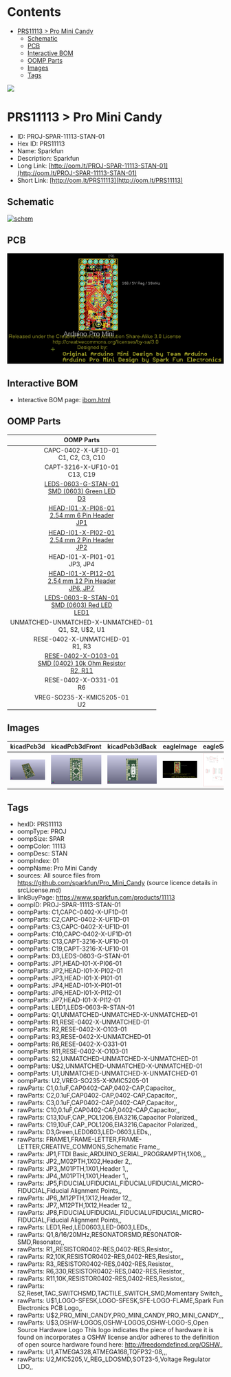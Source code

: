 



Contents
========

* [PRS11113 > Pro Mini Candy](#prs11113--pro-mini-candy)
	* [Schematic](#schematic)
	* [PCB](#pcb)
	* [Interactive BOM](#interactive-bom)
	* [OOMP Parts](#oomp-parts)
	* [Images](#images)
	* [Tags](#tags)
  
![][im]
# PRS11113 > Pro Mini Candy

- ID: PROJ-SPAR-11113-STAN-01
- Hex ID: PRS11113
- Name: Sparkfun
- Description: Sparkfun
- Long Link: [http://oom.lt/PROJ-SPAR-11113-STAN-01](http://oom.lt/PROJ-SPAR-11113-STAN-01)
- Short Link: [http://oom.lt/PRS11113](http://oom.lt/PRS11113)

## Schematic
  
[![schem](eagleSchemImage.png)](eagleSchemImage.png)
## PCB
  
[![pcb](eagleImage.png)](eagleImage.png)
## Interactive BOM

- Interactive BOM page: [ibom.html](https://htmlpreview.github.io/?https://github.com/oomlout/oomlout_OOMP_projects/blob/main/PROJ-SPAR-11113-STAN-01/kicad/bom/ibom.html)

## OOMP Parts
  

|OOMP Parts|
| :---: |
|CAPC-0402-X-UF1D-01<BR>C1, C2, C3, C10|
|CAPT-3216-X-UF10-01<BR>C13, C19|
|[LEDS-0603-G-STAN-01<br> SMD (0603) Green LED<br> D3](https://github.com/oomlout/oomlout_OOMP_parts/tree/main/LEDS-0603-G-STAN-01/)|
|[HEAD-I01-X-PI06-01<br> 2.54 mm 6 Pin Header<br> JP1](https://github.com/oomlout/oomlout_OOMP_parts/tree/main/HEAD-I01-X-PI06-01/)|
|[HEAD-I01-X-PI02-01<br> 2.54 mm 2 Pin Header<br> JP2](https://github.com/oomlout/oomlout_OOMP_parts/tree/main/HEAD-I01-X-PI02-01/)|
|HEAD-I01-X-PI01-01<BR>JP3, JP4|
|[HEAD-I01-X-PI12-01<br> 2.54 mm 12 Pin Header<br> JP6, JP7](https://github.com/oomlout/oomlout_OOMP_parts/tree/main/HEAD-I01-X-PI12-01/)|
|[LEDS-0603-R-STAN-01<br> SMD (0603) Red LED<br> LED1](https://github.com/oomlout/oomlout_OOMP_parts/tree/main/LEDS-0603-R-STAN-01/)|
|UNMATCHED-UNMATCHED-X-UNMATCHED-01<BR>Q1, S2, U$2, U1|
|RESE-0402-X-UNMATCHED-01<BR>R1, R3|
|[RESE-0402-X-O103-01<br> SMD (0402) 10k Ohm Resistor<br> R2, R11](https://github.com/oomlout/oomlout_OOMP_parts/tree/main/RESE-0402-X-O103-01/)|
|RESE-0402-X-O331-01<BR>R6|
|VREG-SO235-X-KMIC5205-01<BR>U2|

## Images
  
  

|kicadPcb3d|kicadPcb3dFront|kicadPcb3dBack|eagleImage|eagleSchemImage|
| :---: | :---: | :---: | :---: | :---: |
|[![kicadPcb3d](kicadPcb3d_140.png)](kicadPcb3d.png)|[![kicadPcb3dFront](kicadPcb3dFront_140.png)](kicadPcb3dFront.png)|[![kicadPcb3dBack](kicadPcb3dBack_140.png)](kicadPcb3dBack.png)|[![eagleImage](eagleImage_140.png)](eagleImage.png)|[![eagleSchemImage](eagleSchemImage_140.png)](eagleSchemImage.png)|

## Tags

- hexID: PRS11113
- oompType: PROJ
- oompSize: SPAR
- oompColor: 11113
- oompDesc: STAN
- oompIndex: 01
- oompName: Pro Mini Candy
- sources: All source files from https://github.com/sparkfun/Pro_Mini_Candy (source licence details in srcLicense.md)
- linkBuyPage: https://www.sparkfun.com/products/11113
- oompID: PROJ-SPAR-11113-STAN-01
- oompParts: C1,CAPC-0402-X-UF1D-01
- oompParts: C2,CAPC-0402-X-UF1D-01
- oompParts: C3,CAPC-0402-X-UF1D-01
- oompParts: C10,CAPC-0402-X-UF1D-01
- oompParts: C13,CAPT-3216-X-UF10-01
- oompParts: C19,CAPT-3216-X-UF10-01
- oompParts: D3,LEDS-0603-G-STAN-01
- oompParts: JP1,HEAD-I01-X-PI06-01
- oompParts: JP2,HEAD-I01-X-PI02-01
- oompParts: JP3,HEAD-I01-X-PI01-01
- oompParts: JP4,HEAD-I01-X-PI01-01
- oompParts: JP6,HEAD-I01-X-PI12-01
- oompParts: JP7,HEAD-I01-X-PI12-01
- oompParts: LED1,LEDS-0603-R-STAN-01
- oompParts: Q1,UNMATCHED-UNMATCHED-X-UNMATCHED-01
- oompParts: R1,RESE-0402-X-UNMATCHED-01
- oompParts: R2,RESE-0402-X-O103-01
- oompParts: R3,RESE-0402-X-UNMATCHED-01
- oompParts: R6,RESE-0402-X-O331-01
- oompParts: R11,RESE-0402-X-O103-01
- oompParts: S2,UNMATCHED-UNMATCHED-X-UNMATCHED-01
- oompParts: U$2,UNMATCHED-UNMATCHED-X-UNMATCHED-01
- oompParts: U1,UNMATCHED-UNMATCHED-X-UNMATCHED-01
- oompParts: U2,VREG-SO235-X-KMIC5205-01
- rawParts: C1,0.1uF,CAP0402-CAP,0402-CAP,Capacitor,,
- rawParts: C2,0.1uF,CAP0402-CAP,0402-CAP,Capacitor,,
- rawParts: C3,0.1uF,CAP0402-CAP,0402-CAP,Capacitor,,
- rawParts: C10,0.1uF,CAP0402-CAP,0402-CAP,Capacitor,,
- rawParts: C13,10uF,CAP_POL1206,EIA3216,Capacitor Polarized,,
- rawParts: C19,10uF,CAP_POL1206,EIA3216,Capacitor Polarized,,
- rawParts: D3,Green,LED0603,LED-0603,LEDs,,
- rawParts: FRAME1,FRAME-LETTER,FRAME-LETTER,CREATIVE_COMMONS,Schematic Frame,,
- rawParts: JP1,FTDI Basic,ARDUINO_SERIAL_PROGRAMPTH,1X06,,,
- rawParts: JP2,,M02PTH,1X02,Header 2,,
- rawParts: JP3,,M01PTH,1X01,Header 1,,
- rawParts: JP4,,M01PTH,1X01,Header 1,,
- rawParts: JP5,FIDUCIALUFIDUCIAL,FIDUCIALUFIDUCIAL,MICRO-FIDUCIAL,Fiducial Alignment Points,,
- rawParts: JP6,,M12PTH,1X12,Header 12,,
- rawParts: JP7,,M12PTH,1X12,Header 12,,
- rawParts: JP8,FIDUCIALUFIDUCIAL,FIDUCIALUFIDUCIAL,MICRO-FIDUCIAL,Fiducial Alignment Points,,
- rawParts: LED1,Red,LED0603,LED-0603,LEDs,,
- rawParts: Q1,8/16/20MHz,RESONATORSMD,RESONATOR-SMD,Resonator,,
- rawParts: R1,,RESISTOR0402-RES,0402-RES,Resistor,,
- rawParts: R2,10K,RESISTOR0402-RES,0402-RES,Resistor,,
- rawParts: R3,,RESISTOR0402-RES,0402-RES,Resistor,,
- rawParts: R6,330,RESISTOR0402-RES,0402-RES,Resistor,,
- rawParts: R11,10K,RESISTOR0402-RES,0402-RES,Resistor,,
- rawParts: S2,Reset,TAC_SWITCHSMD,TACTILE_SWITCH_SMD,Momentary Switch,,
- rawParts: U$1,LOGO-SFESK,LOGO-SFESK,SFE-LOGO-FLAME,Spark Fun Electronics PCB Logo,,
- rawParts: U$2,PRO_MINI_CANDY,PRO_MINI_CANDY,PRO_MINI_CANDY,,,
- rawParts: U$3,OSHW-LOGOS,OSHW-LOGOS,OSHW-LOGO-S,Open Source Hardware Logo This logo indicates the piece of hardware it is found on incorporates a OSHW license and/or adheres to the definition of open source hardware found here: http://freedomdefined.org/OSHW,,
- rawParts: U1,ATMEGA328,ATMEGA168,TQFP32-08,,,
- rawParts: U2,MIC5205,V_REG_LDOSMD,SOT23-5,Voltage Regulator LDO,,



[im]: kicadPcb3d_450.png
